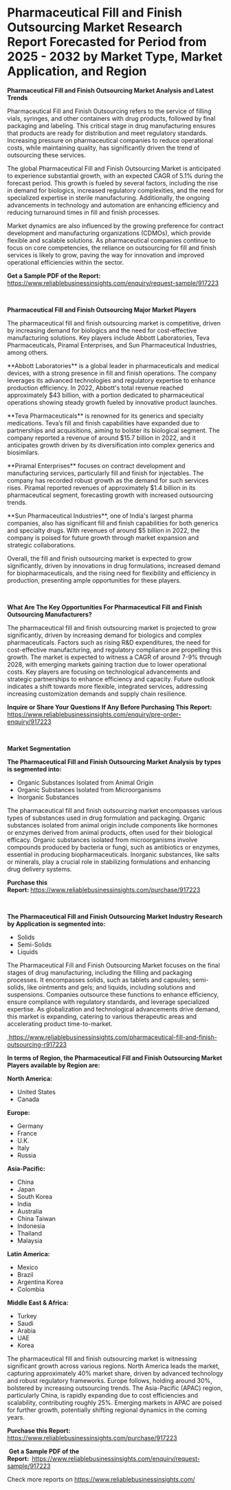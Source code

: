 <p><h1>Pharmaceutical Fill and Finish Outsourcing Market Research Report Forecasted for Period from 2025 -  2032 by Market Type, Market Application, and Region</h1></p><p><strong>Pharmaceutical Fill and Finish Outsourcing Market Analysis and Latest Trends</strong></p>
<p><p>Pharmaceutical Fill and Finish Outsourcing refers to the service of filling vials, syringes, and other containers with drug products, followed by final packaging and labeling. This critical stage in drug manufacturing ensures that products are ready for distribution and meet regulatory standards. Increasing pressure on pharmaceutical companies to reduce operational costs, while maintaining quality, has significantly driven the trend of outsourcing these services.</p><p>The global Pharmaceutical Fill and Finish Outsourcing Market is anticipated to experience substantial growth, with an expected CAGR of 5.1% during the forecast period. This growth is fueled by several factors, including the rise in demand for biologics, increased regulatory complexities, and the need for specialized expertise in sterile manufacturing. Additionally, the ongoing advancements in technology and automation are enhancing efficiency and reducing turnaround times in fill and finish processes.</p><p>Market dynamics are also influenced by the growing preference for contract development and manufacturing organizations (CDMOs), which provide flexible and scalable solutions. As pharmaceutical companies continue to focus on core competencies, the reliance on outsourcing for fill and finish services is likely to grow, paving the way for innovation and improved operational efficiencies within the sector.</p></p>
<p><strong>Get a Sample PDF of the Report:&nbsp;</strong> <a href="https://www.reliablebusinessinsights.com/enquiry/request-sample/917223?utm_campaign=3007&utm_medium=2&utm_source=Github&utm_content=ia&utm_term=07032025&utm_id=pharmaceutical-fill-and-finish-outsourcing">https://www.reliablebusinessinsights.com/enquiry/request-sample/917223</a></p>
<p>&nbsp;</p>
<p><strong>Pharmaceutical Fill and Finish Outsourcing Major Market Players</strong></p>
<p><p>The pharmaceutical fill and finish outsourcing market is competitive, driven by increasing demand for biologics and the need for cost-effective manufacturing solutions. Key players include Abbott Laboratories, Teva Pharmaceuticals, Piramal Enterprises, and Sun Pharmaceutical Industries, among others.</p><p>**Abbott Laboratories** is a global leader in pharmaceuticals and medical devices, with a strong presence in fill and finish operations. The company leverages its advanced technologies and regulatory expertise to enhance production efficiency. In 2022, Abbott's total revenue reached approximately $43 billion, with a portion dedicated to pharmaceutical operations showing steady growth fueled by innovative product launches.</p><p>**Teva Pharmaceuticals** is renowned for its generics and specialty medications. Teva’s fill and finish capabilities have expanded due to partnerships and acquisitions, aiming to bolster its biological segment. The company reported a revenue of around $15.7 billion in 2022, and it anticipates growth driven by its diversification into complex generics and biosimilars.</p><p>**Piramal Enterprises** focuses on contract development and manufacturing services, particularly fill and finish for injectables. The company has recorded robust growth as the demand for such services rises. Piramal reported revenues of approximately $1.4 billion in its pharmaceutical segment, forecasting growth with increased outsourcing trends.</p><p>**Sun Pharmaceutical Industries**, one of India's largest pharma companies, also has significant fill and finish capabilities for both generics and specialty drugs. With revenues of around $5 billion in 2022, the company is poised for future growth through market expansion and strategic collaborations.</p><p>Overall, the fill and finish outsourcing market is expected to grow significantly, driven by innovations in drug formulations, increased demand for biopharmaceuticals, and the rising need for flexibility and efficiency in production, presenting ample opportunities for these players.</p></p>
<p>&nbsp;</p>
<p><strong>What Are The Key Opportunities For Pharmaceutical Fill and Finish Outsourcing Manufacturers?</strong></p>
<p><p>The pharmaceutical fill and finish outsourcing market is projected to grow significantly, driven by increasing demand for biologics and complex pharmaceuticals. Factors such as rising R&D expenditures, the need for cost-effective manufacturing, and regulatory compliance are propelling this growth. The market is expected to witness a CAGR of around 7-9% through 2028, with emerging markets gaining traction due to lower operational costs. Key players are focusing on technological advancements and strategic partnerships to enhance efficiency and capacity. Future outlook indicates a shift towards more flexible, integrated services, addressing increasing customization demands and supply chain resilience.</p></p>
<p><strong>Inquire or Share Your Questions If Any Before Purchasing This Report:</strong> <a href="https://www.reliablebusinessinsights.com/enquiry/pre-order-enquiry/917223?utm_campaign=3007&utm_medium=2&utm_source=Github&utm_content=ia&utm_term=07032025&utm_id=pharmaceutical-fill-and-finish-outsourcing">https://www.reliablebusinessinsights.com/enquiry/pre-order-enquiry/917223</a></p>
<p>&nbsp;</p>
<p><strong>Market Segmentation</strong></p>
<p><strong>The Pharmaceutical Fill and Finish Outsourcing Market Analysis by types is segmented into:</strong></p>
<p><ul><li>Organic Substances Isolated from Animal Origin</li><li>Organic Substances Isolated from Microorganisms</li><li>Inorganic Substances</li></ul></p>
<p><p>The pharmaceutical fill and finish outsourcing market encompasses various types of substances used in drug formulation and packaging. Organic substances isolated from animal origin include components like hormones or enzymes derived from animal products, often used for their biological efficacy. Organic substances isolated from microorganisms involve compounds produced by bacteria or fungi, such as antibiotics or enzymes, essential in producing biopharmaceuticals. Inorganic substances, like salts or minerals, play a crucial role in stabilizing formulations and enhancing drug delivery systems.</p></p>
<p><strong>Purchase this Report:&nbsp;</strong><a href="https://www.reliablebusinessinsights.com/purchase/917223?utm_campaign=3007&utm_medium=2&utm_source=Github&utm_content=ia&utm_term=07032025&utm_id=pharmaceutical-fill-and-finish-outsourcing">https://www.reliablebusinessinsights.com/purchase/917223</a></p>
<p>&nbsp;</p>
<p><strong>The Pharmaceutical Fill and Finish Outsourcing Market Industry Research by Application is segmented into:</strong></p>
<p><ul><li>Solids</li><li>Semi-Solids</li><li>Liquids</li></ul></p>
<p><p>The Pharmaceutical Fill and Finish Outsourcing Market focuses on the final stages of drug manufacturing, including the filling and packaging processes. It encompasses solids, such as tablets and capsules; semi-solids, like ointments and gels; and liquids, including solutions and suspensions. Companies outsource these functions to enhance efficiency, ensure compliance with regulatory standards, and leverage specialized expertise. As globalization and technological advancements drive demand, this market is expanding, catering to various therapeutic areas and accelerating product time-to-market.</p></p>
<p><a href="https://www.reliablebusinessinsights.com/pharmaceutical-fill-and-finish-outsourcing-r917223?utm_campaign=3007&utm_medium=2&utm_source=Github&utm_content=ia&utm_term=07032025&utm_id=pharmaceutical-fill-and-finish-outsourcing">&nbsp;https://www.reliablebusinessinsights.com/pharmaceutical-fill-and-finish-outsourcing-r917223</a></p>
<p><strong>In terms of Region, the Pharmaceutical Fill and Finish Outsourcing Market Players available by Region are:</strong></p>
<p>
    <p> <strong> North America: </strong>
        <ul>
            <li>United States</li>
            <li>Canada</li>
        </ul>
        </p> 
    <p> <strong> Europe: </strong>
        <ul>
            <li>Germany</li>
            <li>France</li>
            <li>U.K.</li>
            <li>Italy</li>
            <li>Russia</li>
        </ul>
        </p> 
    <p> <strong> Asia-Pacific: </strong>
        <ul>
            <li>China</li>
            <li>Japan</li>
            <li>South Korea</li>
            <li>India</li>
            <li>Australia</li>
            <li>China Taiwan</li>
            <li>Indonesia</li>
            <li>Thailand</li>
            <li>Malaysia</li>
        </ul>
        </p> 
    <p> <strong> Latin America: </strong>
        <ul>
            <li>Mexico</li>
            <li>Brazil</li>
            <li>Argentina Korea</li>
            <li>Colombia</li>
        </ul>
        </p> 
    <p> <strong> Middle East & Africa: </strong>
        <ul>
            <li>Turkey</li>
            <li>Saudi</li>
            <li>Arabia</li>
            <li>UAE</li>
            <li>Korea</li>
        </ul>
    </p>
    </p>
<p><p>The pharmaceutical fill and finish outsourcing market is witnessing significant growth across various regions. North America leads the market, capturing approximately 40% market share, driven by advanced technology and robust regulatory frameworks. Europe follows, holding around 30%, bolstered by increasing outsourcing trends. The Asia-Pacific (APAC) region, particularly China, is rapidly expanding due to cost efficiencies and scalability, contributing roughly 25%. Emerging markets in APAC are poised for further growth, potentially shifting regional dynamics in the coming years.</p></p>
<p><strong>Purchase this Report: </strong><a href="https://www.reliablebusinessinsights.com/purchase/917223?utm_campaign=3007&utm_medium=2&utm_source=Github&utm_content=ia&utm_term=07032025&utm_id=pharmaceutical-fill-and-finish-outsourcing">https://www.reliablebusinessinsights.com/purchase/917223</a></p>
<p>&nbsp;<strong>Get a Sample PDF of the Report:&nbsp;&nbsp;</strong><a href="https://www.reliablebusinessinsights.com/enquiry/request-sample/917223?utm_campaign=3007&utm_medium=2&utm_source=Github&utm_content=ia&utm_term=07032025&utm_id=pharmaceutical-fill-and-finish-outsourcing">https://www.reliablebusinessinsights.com/enquiry/request-sample/917223</a></p>
<p><strong></strong></p>
<p>Check more reports on <a href="https://www.reliablebusinessinsights.com/?utm_campaign=3007&utm_medium=2&utm_source=Github&utm_content=ia&utm_term=07032025&utm_id=pharmaceutical-fill-and-finish-outsourcing">https://www.reliablebusinessinsights.com/</a></p>